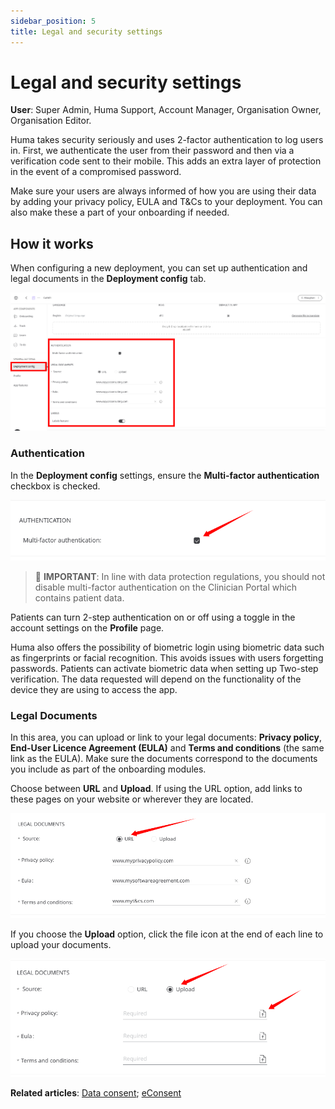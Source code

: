```yaml
---
sidebar_position: 5
title: Legal and security settings 
---
```

# Legal and security settings
**User**: Super Admin, Huma Support, Account Manager, Organisation Owner, Organisation Editor.

Huma takes security seriously and uses 2-factor authentication to log users in. First, we authenticate the user from their password and then via a verification code sent to their mobile. This adds an extra layer of protection in the event of a compromised password.

Make sure your users are always informed of how you are using their data by adding your privacy policy, EULA and T&Cs to your deployment. You can also make these a part of your onboarding if needed.
## How it works​
When configuring a new deployment, you can set up authentication and legal documents in the **Deployment config** tab.

![image](./assets/LegalPrivacy01.png)

### Authentication
In the **Deployment config** settings, ensure the **Multi-factor authentication** checkbox is checked. 

![image](./assets/LegalPrivacy02.png)

> 
> 🛑 **IMPORTANT**: In line with data protection regulations, you should not disable multi-factor authentication on the Clinician Portal which contains patient data.   

Patients can turn 2-step authentication on or off using a toggle in the account settings on the **Profile** page. 

Huma also offers the possibility of biometric login using biometric data such as fingerprints or facial recognition. This avoids issues with users forgetting passwords. Patients can activate biometric data when setting up Two-step verification. The data requested will depend on the functionality of the device they are using to access the app.

### Legal Documents
In this area, you can upload or link to your legal documents: **Privacy policy**, **End-User Licence Agreement (EULA)** and **Terms and conditions** (the same link as the  EULA). Make sure the documents correspond to the documents you include as part of the onboarding modules.

Choose between **URL** and **Upload**. If using the URL option, add links to these pages on your website or wherever they are located.

![image](./assets/LegalPrivacy03.png)

If you choose the **Upload** option, click the file icon at the end of each line to upload your documents.

![image](./assets/LegalPrivacy04.png)

**Related articles**: [Data consent](../configuring-the-user-onboarding/data-consent.md); [eConsent](../configuring-the-user-onboarding/econsent.md)
